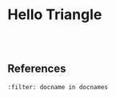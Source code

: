 # Hello Triangle

<br>

```{figure} images/02/HelloTriangle.png
```

## References
```{bibliography}
:filter: docname in docnames
```